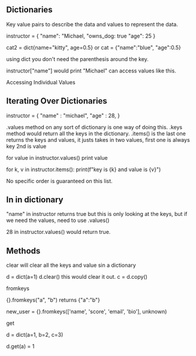 ## Dictionaries 

Key value pairs to describe the data and values to represent the data.

instructor = {
    "name": "Michael, 
    "owns_dog: true
    "age": 25
}

cat2 = dict{name="kitty", age=0.5}
or
cat = {"name":"blue", "age":0.5}

using dict you don't need the parenthesis around the key.

instructor["name"] would print "Michael" can access values like this.

Accessing Individual Values

## Iterating Over Dictionaries
instructor = {
        "name" : "michael", 
        "age" : 28, 
}

.values method on any sort of dictionary is one way of doing this.
.keys method would return all the keys in the dictionary.
.items() is the last one returns the keys and values, it justs takes in two values, first one is always key 2nd is value

for value in instructor.values()
    print value


for k, v in instructor.items():
    print(f"key is {k} and value is {v}")

No specific order is guaranteed on this list.

## In in dictionary 

"name" in instructor returns true but this is only looking at the keys, but if we need the values, need to use .values()

28 in instructor.values() would return true.

## Methods

clear will clear all the keys and value sin a dictionary 

d = dict(a=1)
d.clear() this would clear it out.
c = d.copy()

fromkeys 

{}.fromkeys("a", "b") returns {"a":"b"}

new_user = {}.fromkeys(['name', 'score', 'email', 'bio'], unknown)

get

d = dict(a=1, b=2, c=3)

d.get(a) = 1